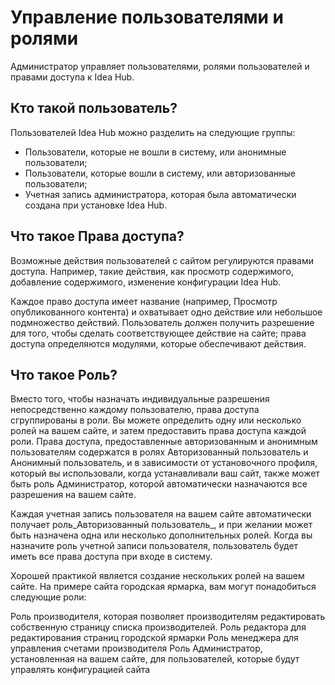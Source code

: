 # Управление пользователями и ролями

Администратор управляет пользователями, ролями пользователей и правами доступа к Idea Hub.

## Кто такой пользователь?

Пользователей Idea Hub можно разделить на следующие группы:
* Пользователи, которые не вошли в систему, или анонимные пользователи;
* Пользователи, которые вошли в систему, или авторизованные пользователи;
* Учетная запись администратора, которая была автоматически создана при установке Idea Hub.

## Что такое Права доступа?

Возможные действия пользователей с сайтом регулируются правами доступа. Например, такие действия, как просмотр содержимого, добавление содержимого, изменение конфигурации Idea Hub. 

Каждое право доступа имеет название (например, Просмотр опубликованного контента) и охватывает одно действие или небольшое подмножество действий. Пользователь должен получить разрешение для того, чтобы сделать соответствующее действие на сайте; права доступа определяются модулями, которые обеспечивают действия.

## Что такое Роль?

Вместо того, чтобы назначать индивидуальные разрешения непосредственно каждому пользователю, права доступа сгруппированы в роли. Вы можете определить одну или несколько ролей на вашем сайте, и затем предоставить права доступа каждой роли. Права доступа, предоставленные авторизованным и анонимным пользователям содержатся в ролях Авторизованный пользователь и Анонимный пользователь, и в зависимости от установочного профиля, который вы использовали, когда устанавливали ваш сайт, также может быть роль Администратор, которой автоматически назначаются все разрешения на вашем сайте.

Каждая учетная запись пользователя на вашем сайте автоматически получает роль_Авторизованный пользователь_, и при желании может быть назначена одна или несколько дополнительных ролей. Когда вы назначите роль учетной записи пользователя, пользователь будет иметь все права доступа при входе в систему.

Хорошей практикой является создание нескольких ролей на вашем сайте. На примере сайта городская ярмарка, вам могут понадобиться следующие роли:

Роль производителя, которая позволяет производителям редактировать собственную страницу списка производителей.
Роль редактора для редактирования страниц городской ярмарки
Роль менеджера для управления счетами производителя
Роль Администратор, установленная на вашем сайте, для пользователей, которые будут управлять конфигурацией сайта
